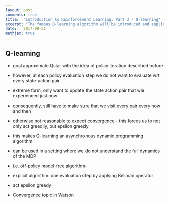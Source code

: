 ```yaml
---
layout: post
comments: true
title:  "Introduction to Reinforcement Learning: Part 3 - Q-learning"
excerpt: "The famous Q-learning algorithm will be introduced and applied to an easy environment of the OpenAI Gym. Besides, Deep Q-Networks will be presented as a powerful application of the Q-learning algorithm."
date:   2017-08-31
mathjax: true
---
```


## Q-learning

- goal approximate Qstar with the idea of policy iteration described before
- however, at each policy evaluation step we do not want to evaluate wrt every state-action pair
- extreme form, only want to update the state action pair that wie experienced just now
- consequently, still have to make sure that we visit every pair every now and then
- otherwise not reasonable to expect convergence - this forces us to not only act greedily, but epsilon greedy
- this makes Q-learning an asynchronous dynamic programming algorithm
- can be used in a setting where we do not understand the full dynamics of the MDP
- i.e. off-policy model-free algorithm

- explicit algorithm: one evaluation step by applying Bellman operator
- act epsilon greedy


- Convergence topic in Watson